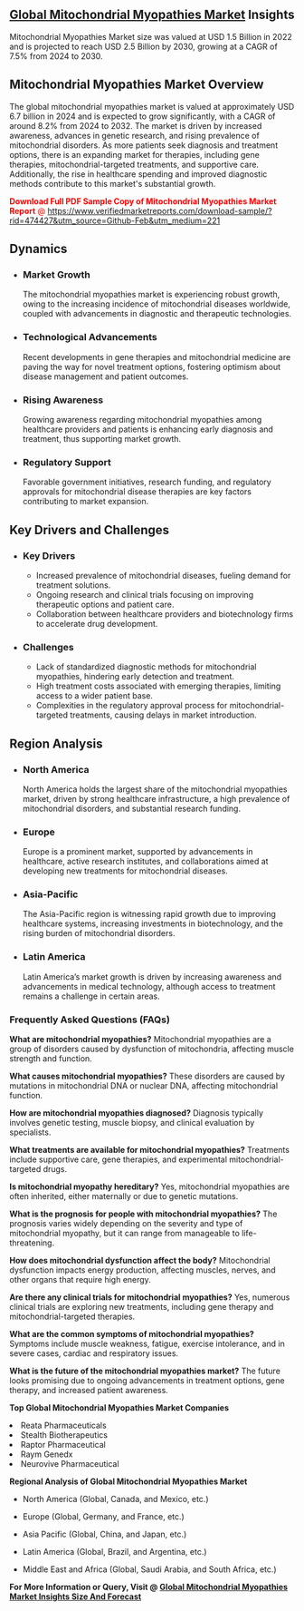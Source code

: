 <h2><a href="https://www.verifiedmarketreports.com/download-sample/?rid=474427&amp;utm_source=Github&amp;utm_medium=221" target="_blank">Global Mitochondrial Myopathies Market</a> Insights</h2><p>Mitochondrial Myopathies Market size was valued at USD 1.5 Billion in 2022 and is projected to reach USD 2.5 Billion by 2030, growing at a CAGR of 7.5% from 2024 to 2030.</p><p><h2>Mitochondrial Myopathies Market Overview</h2> <p>The global mitochondrial myopathies market is valued at approximately USD 6.7 billion in 2024 and is expected to grow significantly, with a CAGR of around 8.2% from 2024 to 2032. The market is driven by increased awareness, advances in genetic research, and rising prevalence of mitochondrial disorders. As more patients seek diagnosis and treatment options, there is an expanding market for therapies, including gene therapies, mitochondrial-targeted treatments, and supportive care. Additionally, the rise in healthcare spending and improved diagnostic methods contribute to this market's substantial growth. <br> <p><span class=""><span style="color: #ff0000;"><strong>Download Full PDF Sample Copy of Mitochondrial Myopathies Market Report</strong> @ </span><a href="https://www.verifiedmarketreports.com/download-sample/?rid=474427&amp;utm_source=Github-Feb&amp;utm_medium=221" target="_blank">https://www.verifiedmarketreports.com/download-sample/?rid=474427&amp;utm_source=Github-Feb&amp;utm_medium=221</a></span></p> </p> <h2>Dynamics</h2> <ul> <li><h3>Market Growth</h3> The mitochondrial myopathies market is experiencing robust growth, owing to the increasing incidence of mitochondrial diseases worldwide, coupled with advancements in diagnostic and therapeutic technologies.</li> <li><h3>Technological Advancements</h3> Recent developments in gene therapies and mitochondrial medicine are paving the way for novel treatment options, fostering optimism about disease management and patient outcomes.</li> <li><h3>Rising Awareness</h3> Growing awareness regarding mitochondrial myopathies among healthcare providers and patients is enhancing early diagnosis and treatment, thus supporting market growth.</li> <li><h3>Regulatory Support</h3> Favorable government initiatives, research funding, and regulatory approvals for mitochondrial disease therapies are key factors contributing to market expansion.</li> </ul> <h2>Key Drivers and Challenges</h2> <ul> <li><h3>Key Drivers</h3> <ul> <li>Increased prevalence of mitochondrial diseases, fueling demand for treatment solutions.</li> <li>Ongoing research and clinical trials focusing on improving therapeutic options and patient care.</li> <li>Collaboration between healthcare providers and biotechnology firms to accelerate drug development.</li> </ul> </li> <li><h3>Challenges</h3> <ul> <li>Lack of standardized diagnostic methods for mitochondrial myopathies, hindering early detection and treatment.</li> <li>High treatment costs associated with emerging therapies, limiting access to a wider patient base.</li> <li>Complexities in the regulatory approval process for mitochondrial-targeted treatments, causing delays in market introduction.</li> </ul> </li> </ul> <h2>Region Analysis</h2> <ul> <li><h3>North America</h3> North America holds the largest share of the mitochondrial myopathies market, driven by strong healthcare infrastructure, a high prevalence of mitochondrial disorders, and substantial research funding.</li> <li><h3>Europe</h3> Europe is a prominent market, supported by advancements in healthcare, active research institutes, and collaborations aimed at developing new treatments for mitochondrial diseases.</li> <li><h3>Asia-Pacific</h3> The Asia-Pacific region is witnessing rapid growth due to improving healthcare systems, increasing investments in biotechnology, and the rising burden of mitochondrial disorders.</li> <li><h3>Latin America</h3> Latin America’s market growth is driven by increasing awareness and advancements in medical technology, although access to treatment remains a challenge in certain areas.</li> </ul> <h3>Frequently Asked Questions (FAQs)</h3> <p><strong>What are mitochondrial myopathies?</strong> Mitochondrial myopathies are a group of disorders caused by dysfunction of mitochondria, affecting muscle strength and function.</p> <p><strong>What causes mitochondrial myopathies?</strong> These disorders are caused by mutations in mitochondrial DNA or nuclear DNA, affecting mitochondrial function.</p> <p><strong>How are mitochondrial myopathies diagnosed?</strong> Diagnosis typically involves genetic testing, muscle biopsy, and clinical evaluation by specialists.</p> <p><strong>What treatments are available for mitochondrial myopathies?</strong> Treatments include supportive care, gene therapies, and experimental mitochondrial-targeted drugs.</p> <p><strong>Is mitochondrial myopathy hereditary?</strong> Yes, mitochondrial myopathies are often inherited, either maternally or due to genetic mutations.</p> <p><strong>What is the prognosis for people with mitochondrial myopathies?</strong> The prognosis varies widely depending on the severity and type of mitochondrial myopathy, but it can range from manageable to life-threatening.</p> <p><strong>How does mitochondrial dysfunction affect the body?</strong> Mitochondrial dysfunction impacts energy production, affecting muscles, nerves, and other organs that require high energy.</p> <p><strong>Are there any clinical trials for mitochondrial myopathies?</strong> Yes, numerous clinical trials are exploring new treatments, including gene therapy and mitochondrial-targeted therapies.</p> <p><strong>What are the common symptoms of mitochondrial myopathies?</strong> Symptoms include muscle weakness, fatigue, exercise intolerance, and in severe cases, cardiac and respiratory issues.</p> <p><strong>What is the future of the mitochondrial myopathies market?</strong> The future looks promising due to ongoing advancements in treatment options, gene therapy, and increased patient awareness.</p> </p><p><strong>Top Global Mitochondrial Myopathies Market Companies</strong></p><div data-test-id=""><p><li>Reata Pharmaceuticals</li><li> Stealth Biotherapeutics</li><li> Raptor Pharmaceutical</li><li> Raym Genedx</li><li> Neurovive Pharmaceutical</li></p><div><strong>Regional Analysis of&nbsp;Global Mitochondrial Myopathies Market</strong></div><ul><li dir="ltr"><p dir="ltr">North America&nbsp;(Global, Canada, and Mexico, etc.)</p></li><li dir="ltr"><p dir="ltr">Europe (Global, Germany, and France, etc.)</p></li><li dir="ltr"><p dir="ltr">Asia Pacific&nbsp;(Global, China, and Japan, etc.)</p></li><li dir="ltr"><p dir="ltr">Latin America&nbsp;(Global, Brazil, and Argentina, etc.)</p></li><li dir="ltr">Middle East and Africa&nbsp;(Global, Saudi Arabia, and South Africa, etc.)</li></ul><p><strong>For More Information or Query, Visit @&nbsp;</strong><strong><a href="https://www.verifiedmarketreports.com/product/mitochondrial-myopathies-market-size-and-forecast/?utm_source=Github&amp;utm_medium=221" target="_blank">Global Mitochondrial Myopathies Market Insights Size And Forecast</a></strong></p></div>

